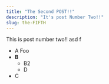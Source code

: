```yaml
---
title: "The Second POST!!"
description: "It's post Number Two!!"
slug: the-FIFTH
---
```


This is post number two!! asd f

* A Foo
* **B**
  * B2
  * D 
* C